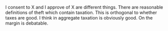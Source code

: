 I consent to X and I approve of X are different things. There are reasonable definitions of theft which contain taxation. This is orthogonal to whether taxes are good. I think in aggregate taxation is obviously good. On the margin is debatable.

